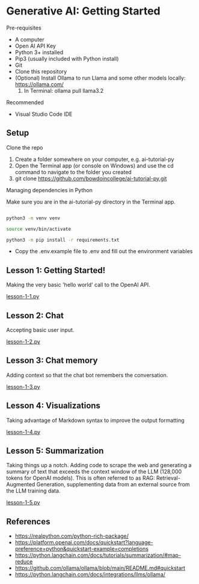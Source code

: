 # Generative AI: Getting Started

Pre-requisites

* A computer
* Open AI API Key
* Python 3+ installed
* Pip3 (usually included with Python install)
* Git
* Clone this repository
* (Optional) Install Ollama to run Llama and some other models locally: https://ollama.com/
    1. In Terminal: ollama pull llama3.2

Recommended

* Visual Studio Code IDE

## Setup

Clone the repo

1. Create a folder somewhere on your computer, e.g. ai-tutorial-py
2. Open the Terminal app (or console on Windows) and use the cd command
to navigate to the folder you created
3. git clone https://github.com/bowdoincollege/ai-tutorial-py.git

Managing dependencies in Python

Make sure you are in the ai-tutorial-py directory in the Terminal app.

```sh

python3 -m venv venv

source venv/bin/activate

python3 -m pip install -r requirements.txt
```

* Copy the .env.example file to .env and fill out the environment variables

## Lesson 1: Getting Started!

Making the very basic 'hello world' call to the OpenAI API.

[lesson-1-1.py](lesson-1-1.py)

## Lesson 2: Chat

Accepting basic user input.

[lesson-1-2.py](lesson-1-2.py)

## Lesson 3: Chat memory

Adding context so that the chat bot remembers the conversation.

[lesson-1-3.py](lesson-1-3.py)

## Lesson 4: Visualizations

Taking advantage of Markdown syntax to improve the output formatting

[lesson-1-4.py](lesson-1-4.py)

## Lesson 5: Summarization

Taking things up a notch. Adding code to scrape the web and generating a summary of
text that exceeds the context window of the LLM (128,000 tokens for OpenAI models).
This is often referred to as RAG: Retrieval-Augmented Generation, supplementing data
from an external source from the LLM training data.

[lesson-1-5.py](lesson-1-5.py)

## References

* https://realpython.com/python-rich-package/
* https://platform.openai.com/docs/quickstart?language-preference=python&quickstart-example=completions
* https://python.langchain.com/docs/tutorials/summarization/#map-reduce
* https://github.com/ollama/ollama/blob/main/README.md#quickstart
* https://python.langchain.com/docs/integrations/llms/ollama/